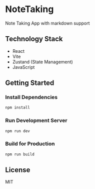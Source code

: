 ﻿# NoteTaking

Note Taking App with markdown support

## Technology Stack

- React
- Vite
- Zustand (State Management)
- JavaScript

## Getting Started

### Install Dependencies

```bash
npm install
```

### Run Development Server

```bash
npm run dev
```

### Build for Production

```bash
npm run build
```

## License

MIT
